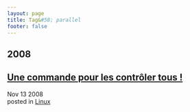 ```yaml
---
layout: page
title: Tag&#58; parallel
footer: false
---
```


<div id="blog-archives" class="category">
<h2>2008</h2>

<article>
<h1><a href="/2008/11/13/une-commande-pour-les-controler-tous/index.html">Une commande pour les contrôler tous !</a></h1>
<time datetime="2008-11-13T00:00:00-06:00" pubdate><span class='month'>Nov</span> <span class='day'>13</span> <span class='year'>2008</span></time>
<footer>
<span class="categories">posted in 
<a href='/categories/linux/'>Linux</a></span>
</footer>
</article>
</div>
